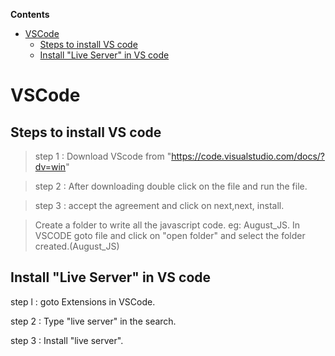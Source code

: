 <!-- START doctoc generated TOC please keep comment here to allow auto update -->
<!-- DON'T EDIT THIS SECTION, INSTEAD RE-RUN doctoc TO UPDATE -->
**Contents**

- [VSCode](#vscode)
  - [Steps to install VS code](#steps-to-install-vs-code)
  - [Install "Live Server" in VS code](#install-live-server-in-vs-code)

<!-- END doctoc generated TOC please keep comment here to allow auto update -->

# VSCode

## Steps to install VS code

> step 1 : Download VScode from "https://code.visualstudio.com/docs/?dv=win"

> step 2 : After downloading double click on the file and run the file.

> step 3 : accept the agreement and click on next,next, install.

> Create a folder to write all the javascript code. eg: August_JS.
> In VSCODE goto file and click on "open folder" and select the folder created.(August_JS)

## Install "Live Server" in VS code

step l : goto Extensions in VSCode.

step 2 : Type "live server" in the search.

step 3 : Install "live server".
